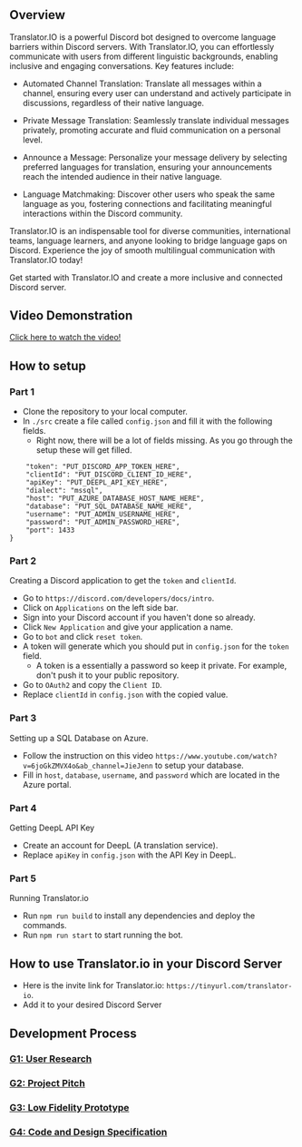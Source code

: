 # 

## Overview 

Translator.IO is a powerful Discord bot designed to overcome language barriers within Discord servers. With Translator.IO, you can effortlessly communicate with users from different linguistic backgrounds, enabling inclusive and engaging conversations. Key features include:

- Automated Channel Translation: Translate all messages within a channel, ensuring every user can understand and actively participate in discussions, regardless of their native language.

- Private Message Translation: Seamlessly translate individual messages privately, promoting accurate and fluid communication on a personal level.

- Announce a Message: Personalize your message delivery by selecting preferred languages for translation, ensuring your announcements reach the intended audience in their native language.

- Language Matchmaking: Discover other users who speak the same language as you, fostering connections and facilitating meaningful interactions within the Discord community.

Translator.IO is an indispensable tool for diverse communities, international teams, language learners, and anyone looking to bridge language gaps on Discord. Experience the joy of smooth multilingual communication with Translator.IO today!

Get started with Translator.IO and create a more inclusive and connected Discord server.

## Video Demonstration

[Click here to watch the video!](https://www.youtube.com/watch?v=zJI_qETQ3hQ)


## How to setup

### Part 1

- Clone the repository to your local computer.
- In `./src` create a file called `config.json` and fill it with the following fields.
  - Right now, there will be a lot of fields missing. As you go through the setup these will get filled.
``` {
    "token": "PUT_DISCORD_APP_TOKEN_HERE",
    "clientId": "PUT_DISCORD_CLIENT_ID_HERE",
    "apiKey": "PUT_DEEPL_API_KEY_HERE",
    "dialect": "mssql",
    "host": "PUT_AZURE_DATABASE_HOST_NAME_HERE",
    "database": "PUT_SQL_DATABASE_NAME_HERE",
    "username": "PUT_ADMIN_USERNAME_HERE",
    "password": "PUT_ADMIN_PASSWORD_HERE",
    "port": 1433
}
```

### Part 2

Creating a Discord application to get the `token` and `clientId`.

- Go to `https://discord.com/developers/docs/intro`.
- Click on `Applications` on the left side bar.
- Sign into your Discord account if you haven't done so already.
- Click `New Application` and give your application a name.
- Go to `bot` and click `reset token`.
- A token will generate which you should put in `config.json` for the `token` field.
  - A token is a essentially a password so keep it private. For example, don't push it to your public repository.
- Go to `OAuth2` and copy the `Client ID`.
- Replace `clientId` in `config.json` with the copied value.

### Part 3

Setting up a SQL Database on Azure.

- Follow the instruction on this video `https://www.youtube.com/watch?v=6joGkZMVX4o&ab_channel=JieJenn` to setup your database.
- Fill in `host`, `database`, `username`, and `password` which are located in the Azure portal.


### Part 4

Getting DeepL API Key

- Create an account for DeepL (A translation service).
- Replace `apiKey` in `config.json` with the API Key in DeepL.

### Part 5

Running Translator.io

- Run `npm run build` to install any dependencies and deploy the commands.
- Run `npm run start` to start running the bot.


## How to use Translator.io in your Discord Server

- Here is the invite link for Translator.io: `https://tinyurl.com/translator-io`.
- Add it to your desired Discord Server

## Development Process

### [G1: User Research](./blogs/G1.md)
### [G2: Project Pitch](https://docs.google.com/presentation/d/15AAj9f3JPDKbosOj8uM7ldyVM1aqtMNwjxjhfv6peaE/edit?usp=sharing)
### [G3: Low Fidelity Prototype](./blogs/G3.md)
### [G4: Code and Design Specification](./blogs/G4.md)


